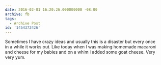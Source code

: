 ```yaml
---
date: 2016-02-01 16:20:26.000000000 -08:00
archive: fb
tags: 
  - Archive Post
id: '1454372426'
---
```


Sometimes I have crazy ideas and usually this is a disaster but every once in a while it works out. Like today when I was making homemade macaroni and cheese for my babies and on a whim I added some goat cheese. Very very yum.
